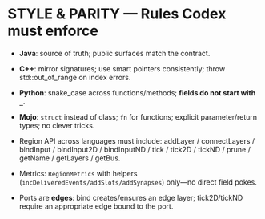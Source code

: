 # STYLE & PARITY — Rules Codex must enforce

- **Java**: source of truth; public surfaces match the contract.
- **C++**: mirror signatures; use smart pointers consistently; throw std::out_of_range on index errors.
- **Python**: snake_case across functions/methods; **fields do not start with `_`**.
- **Mojo**: `struct` instead of class; `fn` for functions; explicit parameter/return types; no clever tricks.

- Region API across languages must include: addLayer / connectLayers / bindInput / bindInput2D / bindInputND /
  tick / tick2D / tickND / prune / getName / getLayers / getBus.

- Metrics: `RegionMetrics` with helpers (`incDeliveredEvents/addSlots/addSynapses`) only—no direct field pokes.

- Ports are **edges**: bind creates/ensures an edge layer; tick2D/tickND require an appropriate edge bound to the port.

